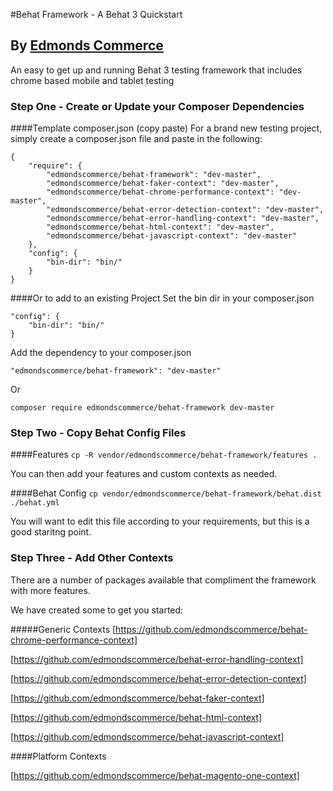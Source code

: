 #Behat Framework - A Behat 3 Quickstart
## By [Edmonds Commerce](https://www.edmondscommerce.co.uk)

An easy to get up and running Behat 3 testing framework that includes chrome based mobile and tablet testing

### Step One - Create or Update your Composer Dependencies

####Template composer.json (copy paste)
For a brand new testing project, simply create a composer.json file and paste in the following:

    {
        "require": {
            "edmondscommerce/behat-framework": "dev-master",
            "edmondscommerce/behat-faker-context": "dev-master",
            "edmondscommerce/behat-chrome-performance-context": "dev-master",
            "edmondscommerce/behat-error-detection-context": "dev-master",
            "edmondscommerce/behat-error-handling-context": "dev-master",
            "edmondscommerce/behat-html-context": "dev-master",
            "edmondscommerce/behat-javascript-context": "dev-master"
        },
        "config": {
            "bin-dir": "bin/"
        }
    }


####Or to add to an existing Project
Set the bin dir in your composer.json
    
    "config": {
        "bin-dir": "bin/"
    }

Add the dependency to your composer.json

    "edmondscommerce/behat-framework": "dev-master"
    
Or

    composer require edmondscommerce/behat-framework dev-master

### Step Two - Copy Behat Config Files

####Features
`cp -R vendor/edmondscommerce/behat-framework/features .`

You can then add your features and custom contexts as needed.

####Behat Config
`cp vendor/edmondscommerce/behat-framework/behat.dist ./behat.yml`

You will want to edit this file according to your requirements, but this is a good staritng point.

### Step Three - Add Other Contexts

There are a number of packages available that compliment the framework with more features.

We have created some to get you started:

#####Generic Contexts
[https://github.com/edmondscommerce/behat-chrome-performance-context]

[https://github.com/edmondscommerce/behat-error-handling-context]

[https://github.com/edmondscommerce/behat-error-detection-context]

[https://github.com/edmondscommerce/behat-faker-context]

[https://github.com/edmondscommerce/behat-html-context]

[https://github.com/edmondscommerce/behat-javascript-context]

####Platform Contexts

[https://github.com/edmondscommerce/behat-magento-one-context]
